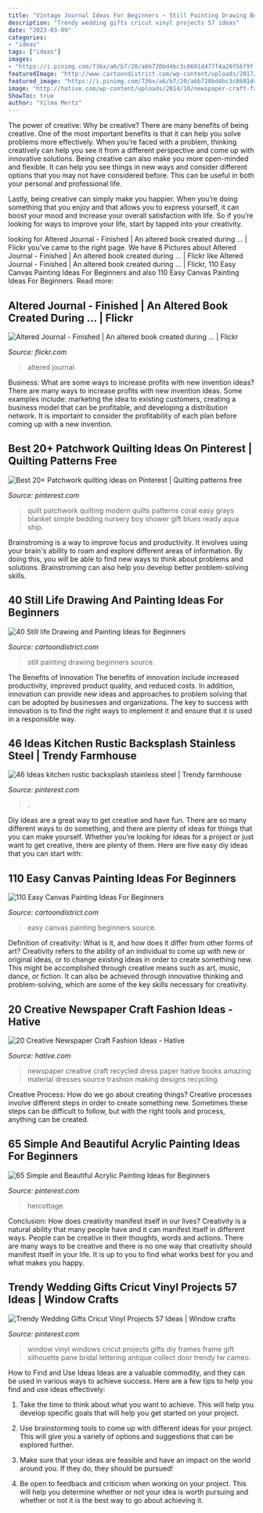 ```yaml
---
title: "Vintage Journal Ideas For Beginners ~ Still Painting Drawing Beginners Source"
description: "Trendy wedding gifts cricut vinyl projects 57 ideas"
date: "2023-03-09"
categories:
- "ideas"
tags: ["ideas"]
images:
- "https://i.pinimg.com/736x/a6/b7/20/a6b720bd4bc3c8601d477f4a20f56f9f.jpg"
featuredImage: "http://www.cartoondistrict.com/wp-content/uploads/2017/06/Still-life-Drawing-and-Painting-Ideas-for-Beginners00006.jpeg"
featured_image: "https://i.pinimg.com/736x/a6/b7/20/a6b720bd4bc3c8601d477f4a20f56f9f.jpg"
image: "http://hative.com/wp-content/uploads/2014/10/newspaper-craft-fashion-ideas/2-creative-newspaper-craft-fashion-ideas.jpg"
ShowToc: true
author: "Vilma Mertz"
---
```



The power of creative: Why be creative?
There are many benefits of being creative. One of the most important benefits is that it can help you solve problems more effectively. When you’re faced with a problem, thinking creatively can help you see it from a different perspective and come up with innovative solutions.
Being creative can also make you more open-minded and flexible. It can help you see things in new ways and consider different options that you may not have considered before. This can be useful in both your personal and professional life.

Lastly, being creative can simply make you happier. When you’re doing something that you enjoy and that allows you to express yourself, it can boost your mood and increase your overall satisfaction with life. So if you’re looking for ways to improve your life, start by tapped into your creativity.

	

		
looking for Altered Journal - Finished | An altered book created during … | Flickr you've came to the right page. We have 8 Pictures about Altered Journal - Finished | An altered book created during … | Flickr like Altered Journal - Finished | An altered book created during … | Flickr, 110 Easy Canvas Painting Ideas For Beginners and also 110 Easy Canvas Painting Ideas For Beginners. Read more:
		
    
## Altered Journal - Finished | An Altered Book Created During … | Flickr

<img loading=lazy src="https://c2.staticflickr.com/4/3598/3678593264_7015d33d82_b.jpg" onerror="this.onerror=null;this.src='https://tse3.mm.bing.net/th?id=OIP.ePOyjqR_1CoHI0SVDORxtQHaJ5&amp;pid=15.1';" alt="Altered Journal - Finished | An altered book created during … | Flickr">

_Source: flickr.com_

>altered journal. 

	

Business: What are some ways to increase profits with new invention ideas?
There are many ways to increase profits with new invention ideas. Some examples include: marketing the idea to existing customers, creating a business model that can be profitable, and developing a distribution network. It is important to consider the profitability of each plan before coming up with a new invention.

    
## Best 20+ Patchwork Quilting Ideas On Pinterest | Quilting Patterns Free

<img loading=lazy src="https://i.pinimg.com/736x/a6/b7/20/a6b720bd4bc3c8601d477f4a20f56f9f.jpg" onerror="this.onerror=null;this.src='https://tse3.mm.bing.net/th?id=OIP.XZySEJnGmhUU4R_COsOhXwHaLt&amp;pid=15.1';" alt="Best 20+ Patchwork quilting ideas on Pinterest | Quilting patterns free">

_Source: pinterest.com_

>quilt patchwork quilting modern quilts patterns coral easy grays blanket simple bedding nursery boy shower gift blues ready aqua ship. 

	

Brainstroming is a way to improve focus and productivity. It involves using your brain's ability to roam and explore different areas of information. By doing this, you will be able to find new ways to think about problems and solutions. Brainstroming can also help you develop better problem-solving skills.

    
## 40 Still Life Drawing And Painting Ideas For Beginners

<img loading=lazy src="http://www.cartoondistrict.com/wp-content/uploads/2017/06/Still-life-Drawing-and-Painting-Ideas-for-Beginners00006.jpeg" onerror="this.onerror=null;this.src='https://tse1.mm.bing.net/th?id=OIP.sztqsdqvv6_tEMJ6nAv7VAHaLB&amp;pid=15.1';" alt="40 Still life Drawing and Painting Ideas for Beginners">

_Source: cartoondistrict.com_

>still painting drawing beginners source. 

	

The Benefits of Innovation
The benefits of innovation include increased productivity, improved product quality, and reduced costs. In addition, innovation can provide new ideas and approaches to problem solving that can be adopted by businesses and organizations. The key to success with innovation is to find the right ways to implement it and ensure that it is used in a responsible way.

    
## 46 Ideas Kitchen Rustic Backsplash Stainless Steel | Trendy Farmhouse

<img loading=lazy src="https://i.pinimg.com/736x/ca/29/33/ca29337a59dfdeda4e6f17e4b48cf187.jpg" onerror="this.onerror=null;this.src='https://tse3.mm.bing.net/th?id=OIP.6pnGB-6Ir4SDjzesZ9MJKAAAAA&amp;pid=15.1';" alt="46 Ideas kitchen rustic backsplash stainless steel | Trendy farmhouse">

_Source: pinterest.com_

>. 

	

Diy ideas are a great way to get creative and have fun. There are so many different ways to do something, and there are plenty of ideas for things that you can make yourself. Whether you’re looking for ideas for a project or just want to get creative, there are plenty of them. Here are five easy diy ideas that you can start with: 

    
## 110 Easy Canvas Painting Ideas For Beginners

<img loading=lazy src="http://www.cartoondistrict.com/wp-content/uploads/2017/06/Easy-Canvas-Painting-Ideas-For-Beginners13.jpg" onerror="this.onerror=null;this.src='https://tse3.mm.bing.net/th?id=OIP.PaCIhTfng4rynVrywImCGQHaLH&amp;pid=15.1';" alt="110 Easy Canvas Painting Ideas For Beginners">

_Source: cartoondistrict.com_

>easy canvas painting beginners source. 

	

Definition of creativity: What is it, and how does it differ from other forms of art?
Creativity refers to the ability of an individual to come up with new or original ideas, or to change existing ideas in order to create something new. This might be accomplished through creative means such as art, music, dance, or fiction. It can also be achieved through innovative thinking and problem-solving, which are some of the key skills necessary for creativity.

    
## 20 Creative Newspaper Craft Fashion Ideas - Hative

<img loading=lazy src="http://hative.com/wp-content/uploads/2014/10/newspaper-craft-fashion-ideas/2-creative-newspaper-craft-fashion-ideas.jpg" onerror="this.onerror=null;this.src='https://tse1.mm.bing.net/th?id=OIP.YABbSnoEV65VXtfJJdaXAgHaKv&amp;pid=15.1';" alt="20 Creative Newspaper Craft Fashion Ideas - Hative">

_Source: hative.com_

>newspaper creative craft recycled dress paper hative books amazing material dresses source trashion making designs recycling. 

	

Creative Process: How do we go about creating things?
Creative processes involve different steps in order to create something new. Sometimes these steps can be difficult to follow, but with the right tools and process, anything can be created.

    
## 65 Simple And Beautiful Acrylic Painting Ideas For Beginners

<img loading=lazy src="https://i.pinimg.com/736x/a7/87/fa/a787faba9c44eb723c7e40524bc7c2aa.jpg" onerror="this.onerror=null;this.src='https://tse3.mm.bing.net/th?id=OIP.8G11suwLpEZjaovejdxViQHaKS&amp;pid=15.1';" alt="65 Simple and Beautiful Acrylic Painting Ideas for Beginners">

_Source: pinterest.com_

>hercottage. 

	

Conclusion: How does creativity manifest itself in our lives?
Creativity is a natural ability that many people have and it can manifest itself in different ways. People can be creative in their thoughts, words and actions. There are many ways to be creative and there is no one way that creativity should manifest itself in your life. It is up to you to find what works best for you and what makes you happy.

    
## Trendy Wedding Gifts Cricut Vinyl Projects 57 Ideas | Window Crafts

<img loading=lazy src="https://i.pinimg.com/736x/67/87/8f/67878ffa91c15435283bf9d9c8808333.jpg" onerror="this.onerror=null;this.src='https://tse1.mm.bing.net/th?id=OIP.NCEOoiS6m5ylPUGo0nJzlgAAAA&amp;pid=15.1';" alt="Trendy Wedding Gifts Cricut Vinyl Projects 57 Ideas | Window crafts">

_Source: pinterest.com_

>window vinyl windows cricut projects gifts diy frames frame gift silhouette pane bridal lettering antique collect door trendy tw cameo. 

	

How to Find and Use Ideas
Ideas are a valuable commodity, and they can be used in various ways to achieve success. Here are a few tips to help you find and use ideas effectively:
1. Take the time to think about what you want to achieve. This will help you develop specific goals that will help you get started on your project.

2. Use brainstorming tools to come up with different ideas for your project. This will give you a variety of options and suggestions that can be explored further.

3. Make sure that your ideas are feasible and have an impact on the world around you. If they do, they should be pursued!

4. Be open to feedback and criticism when working on your project. This will help you determine whether or not your idea is worth pursuing and whether or not it is the best way to go about achieving it.

